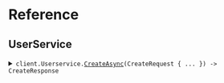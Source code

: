 # Reference
## UserService
<details><summary><code>client.Userservice.<a href="Userservice">CreateAsync</a>(CreateRequest { ... }) -> CreateResponse</code></summary>
<dl>
<dd>

#### 🔌 Usage

<dl>
<dd>

<dl>
<dd>

```csharp
await client.Userservice.CreateAsync(new CreateRequest());

```
</dd>
</dl>
</dd>
</dl>

#### ⚙️ Parameters

<dl>
<dd>

<dl>
<dd>

**request:** `CreateRequest` 
    
</dd>
</dl>
</dd>
</dl>


</dd>
</dl>
</details>

